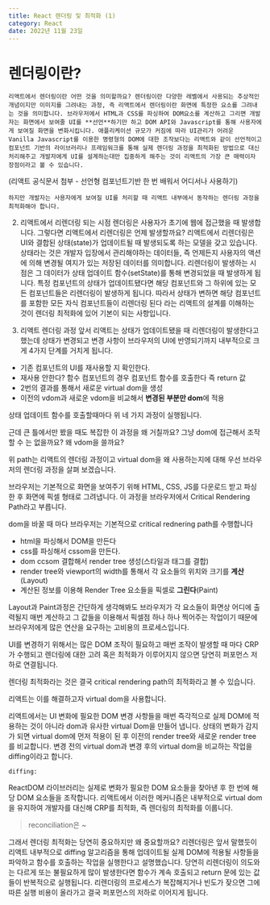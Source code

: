 ```yaml
---
title: React 렌더링 및 최적화 (1)
category: React
date: 2022년 11월 23일
---
```


# 렌더링이란?
    리액트에서 렌더링이란 어떤 것을 의미할까요? 렌더링이란 다양한 레벨에서 사용되는 추상적인 개념이지만 이미지를 그려내는 과정, 즉 리액트에서 렌더링이란 화면에 특정한 요소를 그려내는 것을 의미합니다. 브라우저에서 HTML과 CSS를 파싱하여 DOM요소를 계산하고 그리면 개발자는 화면에서 보여줄 UI를 **선언**하기만 하고 DOM API와 Javascript를 통해 사용자에게 보여질 화면을 변화시킵니다. 애플리케이션 규모가 커짐에 따라 UI관리가 어려운 Vanilla Javascript를 이용한 명령형의 DOM에 대한 조작보다는 리액트와 같이 선언적이고 컴포넌트 기반의 라이브러리나 프레임워크를 통해 실제 렌더링 과정을 최적화된 방법으로 대신 처리해주고 개발자에게 UI를 설계하는대만 집중하게 해주는 것이 리액트의 가장 큰 매력이자 장점이라고 볼 수 있습니다.

  (리액트 공식문서 첨부 - 선언형 컴포넌트기반 한 번 배워서 어디서나 사용하기)

    하지만 개발자는 사용자에게 보여질 UI를 처리할 때 리액트 내부에서 동작하는 렌더링 과정을 최적화해야 합니다.

2. 리액트에서 리렌더링 되는 시점
    렌더링은 사용자가 초기에 웹에 접근했을 때 발생합니다. 그렇다면 리액트에서 리렌더링은 언제 발생할까요? 리액트에서 리렌더링은 UI와 결합된 상태(state)가 업데이트될 때 발생되도록 하는 모델을 갖고 있습니다. 상태라는 것은 개발자 입장에서 관리해야하는 데이터들, 즉 언제든지 사용자의 액션에 의해 변경될 여지가 있는 저장된 데이터를 의미합니다. 리렌더링이 발생하는 시점은 그 데이터가 상태 업데이트 함수(setState)를 통해 변경되었을 때 발생하게 됩니다. 특정 컴포넌트의 상태가 업데이트됐다면 해당 컴포넌트와 그 하위에 있는 모든 컴포넌트들은 리렌더링이 발생하게 됩니다. 따라서 상태가 변하면 해당 컴포넌트를 포함한 모든 자식 컴포넌트들이 리렌더링 된다 라는 리액트의 설계를 이해하는 것이 렌더링 최적화에 있어 기본이 되는 사항입니다.

3. 리액트 렌더링 과정
  앞서 리액트는 상태가 업데이트됐을 때 리렌더링이 발생한다고 했는데 상태가 변경되고 변경 사항이 브라우저의 UI에 반영되기까지 내부적으로 크게 4가지 단계를 거치게 됩니다.
  - 기존 컴포넌트의 UI를 재사용할 지 확인한다.
  - 재사용 안한다? 함수 컴포넌트의 경우 컴포넌트 함수를 호출한다 즉 return 값
  - 2번의 결과를 통해서 새로운 virtual dom을 생성
  - 이전의 vdom과  새로운 vdom을 비교해서 **변경된 부분만 dom**에 적용

상태 업데이트 함수를 호출할때마다 위 네 가지 과정이 실행됩니다.

근데 큰 틀에서만 봤을 때도 복잡한 이 과정을 왜 거칠까요? 그냥 dom에 접근해서 조작할 수 는 없을까요? 왜 vdom을 쓸까요?

위 path는 리액트의 렌더링 과정이고 virtual dom을 왜 사용하는지에 대해 우선 브라우저의 렌더링 과정을 살펴 보겠습니다.

브라우저는 기본적으로 화면을 보여주기 위해 HTML, CSS, JS를 다운로드 받고 파싱한 후 화면에 픽셀 형태로 그려냅니다. 이 과정을 브라우저에서 Critical Rendering Path라고 부릅니다. 

dom을 바꿀 때 마다 브라우저는 기본적으로 critical rednering path를 수행합니다
  - html을 파싱해서 DOM을 만든다
  - css를 파싱해서 cssom을 만든다.
  - dom ccsom 결합해서 render tree 생성(스타일과 태그를 결합)
  - render tree와 viewport의 width를 통해서 각 요소들의 위치와 크기를 **계산**(Layout)
  - 계산된 정보를 이용해 Render Tree 요소들을 픽셀로 **그린다**(Paint)

Layout과 Paint과정은 간단하게 생각해봐도 브라우저가 각 요소들이 화면상 어디에 출력될지 매번 계산하고 그 값들을 이용해서 픽셀점 하나 하나 찍어주는 작업이기 때문에 브라우저에게 많은 연산을 요구하는 고비용의 프로세스입니다.

UI를 변경하기 위해서는 많은 DOM 조작이 필요하고 매번 조작이 발생할 때 마다 CRP가 수행되고 렌더링에 대한 고려 혹은 최적화가 이루어지지 않으면 당연히 퍼포먼스 저하로 연결됩니다. 

렌더링 최적화라는 것은 결국 critical rendering path의 최적화라고 볼 수 있습니다. 

리액트는 이를 해결하고자 virtual dom을 사용합니다.

리액트에서는 UI 변화에 필요한 DOM 변경 사항들을 매번 즉각적으로 실제 DOM에 적용하는 것이 아니라 dom과 유사한 virtual Dom을 만들어 냅니다. 상태의 변화가 감지가 되면 virtual dom에 먼저 적용이 된 후 이전의 render tree와 새로운 render tree를 비교합니다. 변경 전의 virtual dom과 변경 후의 virtual dom을 비교하는 작업을 diffing이라고 합니다.

```
diffing:
```

ReactDOM 라이브러리는 실제로 변화가 필요한 DOM 요소들을 찾아낸 후 한 번에 해당 DOM 요소들을 조작합니다. 리액트에서 이러한 메커니즘은 내부적으로 virtual dom을 유지하여 개발자를 대신해 CRP를 최적화, 즉 렌더링의 최적화를 이룹니다.

>reconciliation은 ~

그래서 렌더링 최적화는 당연히 중요하지만 왜 중요할까요? 리렌더링은 앞서 말했듯이 리액트 내부적으로 diffing 알고리즘을 통해 업데이트될 실제 DOM에 적용될 사항들을 파악하고 함수를 호출하는 작업을 실행한다고 설명했습니다. 당연히 리렌더링이 의도와는 다르게 또는 불필요하게 많이 발생한다면 함수가 계속 호출되고 return 문에 있는 값들이 반복적으로 실행됩니다. 리렌더링의 프로세스가 복잡해지거나 빈도가 잦으면 그에 따른 실행 비용이 올라가고 결국 퍼포먼스의 저하로 이어지게 됩니다.